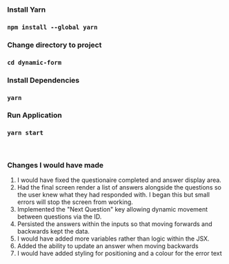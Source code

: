 ### Install Yarn

### `npm install --global yarn`

### Change directory to project

### `cd dynamic-form`

### Install Dependencies

### `yarn`

### Run Application

### `yarn start`

&nbsp;

### Changes I would have made

1.  I would have fixed the questionaire completed and answer display area.
2.  Had the final screen render a list of answers alongside the questions so the user knew what they had responded with. I began this but small errors will stop the screen from working.
3.  Implemented the "Next Question" key allowing dynamic movement between questions via the ID.
4.  Persisted the answers within the inputs so that moving forwards and backwards kept the data.
5. I would have added more variables rather than logic within the JSX.
6. Added the ability to update an answer when moving backwards
7. I would have added styling for positioning and a colour for the error text
